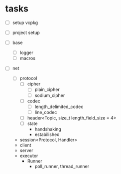 # tasks

- [ ] setup vcpkg 
- [ ] project setup

- [ ] base 
    - [ ] logger
    - [ ] macros 

- [ ] net 
    - [ ] protocol 
        - [ ] cipher 
            - [ ] plain_cipher
            - [ ] sodium_cipher 
        - [ ] codec 
            - [ ] length_delimited_codec
            - [ ] line_codec
        - [ ] header<Topic, size_t length_field_size = 4>
        - [ ] state 
            - handshaking
            - estabilished

    - session<Protocol, Handler>
    - client<Protocol>
    - server<Protocol>
    - executor 
        - Runner 
            - poll_runner, thread_runner 
    

                 